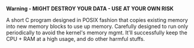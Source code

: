**Warning - MIGHT DESTROY YOUR DATA - USE AT YOUR OWN RISK**

A short C program designed in POSIX fashion that copies existing memory into new memory blocks to use up memory. Carefully designed to run only periodically to avoid the kernel's memory mgmt. It'll successfully keep the CPU + RAM at a high usage, and do other harmful stuffs.
